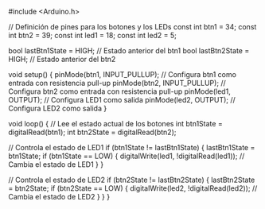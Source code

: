 #include <Arduino.h>

// Definición de pines para los botones y los LEDs
const int btn1 = 34;
const int btn2 = 39;
const int led1 = 18;
const int led2 = 5;

bool lastBtn1State = HIGH; // Estado anterior del btn1
bool lastBtn2State = HIGH; // Estado anterior del btn2

void setup() {
  pinMode(btn1, INPUT_PULLUP); // Configura btn1 como entrada con resistencia pull-up
  pinMode(btn2, INPUT_PULLUP); // Configura btn2 como entrada con resistencia pull-up
  pinMode(led1, OUTPUT); // Configura LED1 como salida
  pinMode(led2, OUTPUT); // Configura LED2 como salida
}

void loop() {
  // Lee el estado actual de los botones
  int btn1State = digitalRead(btn1);
  int btn2State = digitalRead(btn2);

  // Controla el estado de LED1
  if (btn1State != lastBtn1State) {
    lastBtn1State = btn1State;
    if (btn1State == LOW) {
      digitalWrite(led1, !digitalRead(led1)); // Cambia el estado de LED1
    }
  }

  // Controla el estado de LED2
  if (btn2State != lastBtn2State) {
    lastBtn2State = btn2State;
    if (btn2State == LOW) {
      digitalWrite(led2, !digitalRead(led2)); // Cambia el estado de LED2
    }
  }
}
